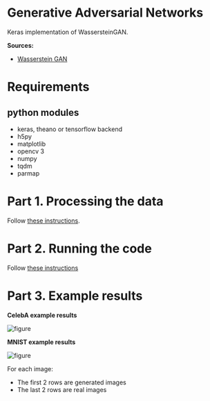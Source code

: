 # Generative Adversarial Networks

Keras implementation of WassersteinGAN.

**Sources:**

- [Wasserstein GAN](https://arxiv.org/abs/1701.07875)

# Requirements

## python modules

- keras, theano or tensorflow backend
- h5py
- matplotlib
- opencv 3
- numpy
- tqdm
- parmap


# Part 1. Processing the data

Follow [these instructions](https://github.com/tdeboissiere/DeepLearningImplementations/tree/master/WassersteinGAN/src/data).

# Part 2. Running the code

Follow [these instructions](https://github.com/tdeboissiere/DeepLearningImplementations/tree/master/WassersteinGAN/src/model)

# Part 3. Example results

**CelebA example results**

![figure](./figures/img_gan.png)<!-- 
![figure](./figures/img_gan2.png)
![figure](./figures/img_gan3.png) -->

**MNIST example results**

![figure](./figures/img_mnist.png)<!-- 
![figure](./figures/img_mnist2.png) -->

For each image:

- The first 2 rows are generated images
- The last 2 rows are real images
